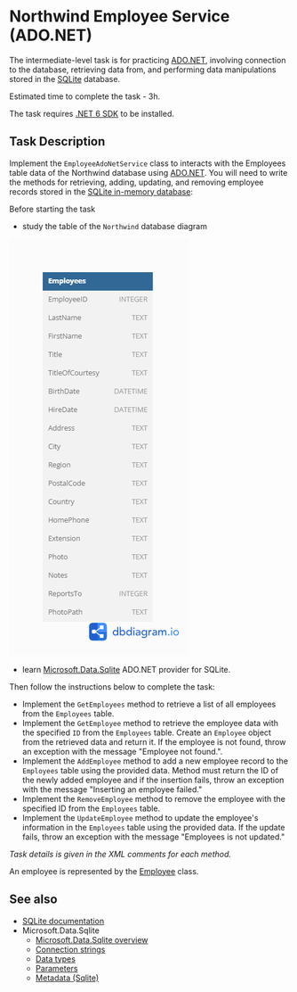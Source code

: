 # Northwind Employee Service (ADO.NET)

The intermediate-level task is for practicing [ADO.NET](https://learn.microsoft.com/en-us/dotnet/framework/data/adonet/), involving connection to the database, retrieving data from, and performing data manipulations stored in the [SQLite](https://www.sqlite.org/index.html) database.

Estimated time to complete the task - 3h.

The task requires [.NET 6 SDK](https://dotnet.microsoft.com/en-us/download/dotnet/6.0) to be installed.

## Task Description

Implement the `EmployeeAdoNetService` class to interacts with the Employees table data of the Northwind database  using [ADO.NET](https://learn.microsoft.com/en-us/dotnet/framework/data/adonet/). You will need to write the methods for retrieving, adding, updating, and removing employee records stored in the [SQLite in-memory database](https://learn.microsoft.com/en-us/dotnet/standard/data/sqlite/in-memory-databases):

Before starting the task
- study the table of the `Northwind` database diagram

![Database Schema](images/employees.png)

- learn [Microsoft.Data.Sqlite](https://learn.microsoft.com/en-us/dotnet/standard/data/sqlite/?tabs=netcore-cli) ADO.NET provider for SQLite.

Then follow the instructions below to complete the task:

- Implement the `GetEmployees` method to retrieve a list of all employees from the `Employees` table.
- Implement the `GetEmployee` method to retrieve the employee data with the specified `ID` from the `Employees` table. Create an `Employee` object from the retrieved data and return it. If the employee is not found, throw an exception with the message "Employee not found.". 
- Implement the `AddEmployee` method to add a new employee record to the `Employees` table using the provided data. Method must return the ID of the newly added employee and if the insertion fails, throw an exception with the message "Inserting an employee failed."
- Implement the `RemoveEmployee` method to remove the employee with the specified ID from the `Employees` table.
- Implement the `UpdateEmployee` method to update the employee's information in the `Employees` table using the provided data. If the update fails, throw an exception with the message "Employees is not updated."

_Task details is given in the XML comments for each method._

An employee is represented by the [Employee](/NorthwindEmployeeAdoNetService/Employee.cs) class. 


## See also

- [SQLite documentation](https://www.sqlite.org/lang.html)
- Microsoft.Data.Sqlite
    - [Microsoft.Data.Sqlite overview](https://learn.microsoft.com/en-us/dotnet/standard/data/sqlite/)
    - [Connection strings](https://learn.microsoft.com/en-us/dotnet/standard/data/sqlite/connection-strings)
    - [Data types](https://learn.microsoft.com/en-us/dotnet/standard/data/sqlite/types)
    - [Parameters](https://learn.microsoft.com/en-us/dotnet/standard/data/sqlite/parameters)
    - [Metadata (Sqlite)](https://learn.microsoft.com/en-us/dotnet/standard/data/sqlite/metadata)
